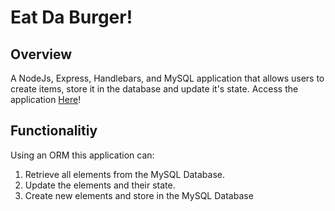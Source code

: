 # Eat Da Burger!

## Overview
A NodeJs, Express, Handlebars, and MySQL application that allows users to create items, store it in the database and update it's state. Access the application [Here](https://eat-a-burger-2019.herokuapp.com/)!

## Functionalitiy

Using an ORM this application can: 

1. Retrieve all elements from the MySQL Database.
2. Update the elements and their state.
3. Create new elements and store in the MySQL Database
